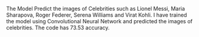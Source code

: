 The Model Predict the images of Celebrities such as Lionel Messi, Maria Sharapova, Roger Federer, Serena Williams and Virat Kohli.
I have trained the model using Convolutional Neural Network and predicted the images of celebrities. The code has 73.53 accuracy.
